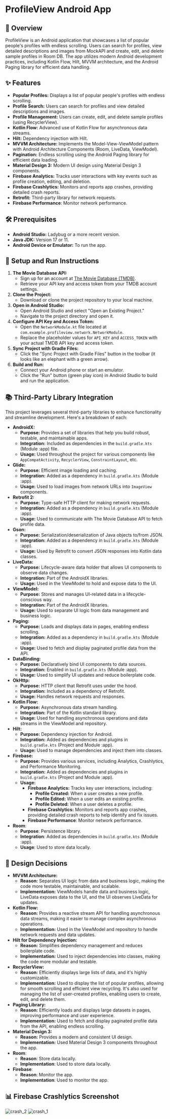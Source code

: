 # ProfileView Android App

## 🌟 Overview

ProfileView is an Android application that showcases a list of popular people's profiles with endless scrolling. Users can search for profiles, view detailed descriptions and images from MockAPI and create, edit, and delete sample profiles in Room DB. The app utilizes modern Android development practices, including Kotlin Flow, Hilt, MVVM architecture, and the Android Paging library for efficient data handling.

## ✨ Features

*   **Popular Profiles:** Displays a list of popular people's profiles with endless scrolling.
*   **Profile Search:** Users can search for profiles and view detailed descriptions and images.
*   **Profile Management:** Users can create, edit, and delete sample profiles (using RecyclerView).
*   **Kotlin Flow:** Advanced use of Kotlin Flow for asynchronous data streams.
*   **Hilt:** Dependency injection with Hilt.
*   **MVVM Architecture:** Implements the Model-View-ViewModel pattern with Android Architecture Components (Room, LiveData, ViewModel).
*   **Pagination:** Endless scrolling using the Android Paging library for efficient data loading.
*   **Material Design 3:** Modern UI design using Material Design 3 components.
*   **Firebase Analytics:** Tracks user interactions with key events such as profile creation, editing, and deletion.
*   **Firebase Crashlytics:** Monitors and reports app crashes, providing detailed crash reports.
*   **Retrofit:** Third-party library for network requests.
* **Firebase Performance**: Monitor network performance.

## 🛠️ Prerequisites

*   **Android Studio:** Ladybug or a more recent version.
*   **Java JDK:** Version 17 or 11.
*   **Android Device or Emulator:** To run the app.

## 🚀 Setup and Run Instructions

1.  **The Movie Database API:**
    *   Sign up for an account at [The Movie Database (TMDB)](https://www.themoviedb.org/documentation/api).
    *   Retrieve your API key and access token from your TMDB account settings.
2.  **Clone the Project:**
    *   Download or clone the project repository to your local machine.
3.  **Open in Android Studio:**
    *   Open Android Studio and select "Open an Existing Project."
    *   Navigate to the project directory and open it.
4.  **Configure API Key and Access Token:**
    *   Open the `NetworkModule.kt` file located at `com.example.profileview.network.NetworkModule`.
    *   Replace the placeholder values for `API_KEY` and `ACCESS_TOKEN` with your actual TMDB API key and access token.
5.  **Sync Project with Gradle Files:**
    *   Click the "Sync Project with Gradle Files" button in the toolbar (it looks like an elephant with a green arrow).
6.  **Build and Run:**
    *   Connect your Android phone or start an emulator.
    *   Click the "Run" button (green play icon) in Android Studio to build and run the application.

## 📚 Third-Party Library Integration

This project leverages several third-party libraries to enhance functionality and streamline development. Here's a breakdown of each:

*   **AndroidX:**
    *   **Purpose:** Provides a set of libraries that help you build robust, testable, and maintainable apps.
    *   **Integration:** Included as dependencies in the `build.gradle.kts` (Module :app) file.
    *   **Usage:** Used throughout the project for various components like `AppCompatActivity`, `RecyclerView`, `ConstraintLayout`, etc.
*   **Glide:**
    *   **Purpose:** Efficient image loading and caching.
    *   **Integration:** Added as a dependency in `build.gradle.kts` (Module :app).
    *   **Usage:** Used to load images from network URLs into `ImageView` components.
*   **Retrofit 2:**
    *   **Purpose:** Type-safe HTTP client for making network requests.
    *   **Integration:** Added as a dependency in `build.gradle.kts` (Module :app).
    *   **Usage:** Used to communicate with The Movie Database API to fetch profile data.
*   **Gson:**
    *   **Purpose:** Serialization/deserialization of Java objects to/from JSON.
    *   **Integration:** Added as a dependency in `build.gradle.kts` (Module :app).
    *   **Usage:** Used by Retrofit to convert JSON responses into Kotlin data classes.
*   **LiveData:**
    *   **Purpose:** Lifecycle-aware data holder that allows UI components to observe data changes.
    *   **Integration:** Part of the AndroidX libraries.
    *   **Usage:** Used in the ViewModel to hold and expose data to the UI.
*   **ViewModel:**
    *   **Purpose:** Stores and manages UI-related data in a lifecycle-conscious way.
    *   **Integration:** Part of the AndroidX libraries.
    *   **Usage:** Used to separate UI logic from data management and business logic.
*   **Paging:**
    *   **Purpose:** Loads and displays data in pages, enabling endless scrolling.
    *   **Integration:** Added as a dependency in `build.gradle.kts` (Module :app).
    *   **Usage:** Used to fetch and display paginated profile data from the API.
*   **DataBinding:**
    *   **Purpose:** Declaratively bind UI components to data sources.
    *   **Integration:** Enabled in `build.gradle.kts` (Module :app).
    *   **Usage:** Used to simplify UI updates and reduce boilerplate code.
*   **OkHttp:**
    *   **Purpose:** HTTP client that Retrofit uses under the hood.
    *   **Integration:** Included as a dependency of Retrofit.
    *   **Usage:** Handles network requests and responses.
*   **Kotlin Flow:**
    *   **Purpose:** Asynchronous data stream handling.
    *   **Integration:** Part of the Kotlin standard library.
    *   **Usage:** Used for handling asynchronous operations and data streams in the ViewModel and repository.
*   **Hilt:**
    *   **Purpose:** Dependency injection for Android.
    *   **Integration:** Added as dependencies and plugins in `build.gradle.kts` (Project and Module :app).
    *   **Usage:** Used to manage dependencies and inject them into classes.
*   **Firebase:**
    *   **Purpose:** Provides various services, including Analytics, Crashlytics, and Performance Monitoring.
    *   **Integration:** Added as dependencies and plugins in `build.gradle.kts` (Project and Module :app).
    *   **Usage:**
        *   **Firebase Analytics:** Tracks key user interactions, including:
            *   **Profile Created:** When a user creates a new profile.
            *   **Profile Edited:** When a user edits an existing profile.
            *   **Profile Deleted:** When a user deletes a profile.
        *   **Firebase Crashlytics:** Monitors and reports app crashes, providing detailed crash reports to help identify and fix issues.
        * **Firebase Performance**: Monitor network performance.
* **Room**:
    * **Purpose**: Persistence library.
    * **Integration**: Added as dependencies in `build.gradle.kts` (Module :app).
    * **Usage**: Used to store data locally.

## 🎨 Design Decisions

*   **MVVM Architecture:**
    *   **Reason:** Separates UI logic from data and business logic, making the code more testable, maintainable, and scalable.
    *   **Implementation:** ViewModels handle data and business logic, LiveData exposes data to the UI, and the UI observes LiveData for updates.
*   **Kotlin Flow:**
    *   **Reason:** Provides a reactive stream API for handling asynchronous data streams, making it easier to manage complex asynchronous operations.
    *   **Implementation:** Used in the ViewModel and repository to handle network requests and data updates.
*   **Hilt for Dependency Injection:**
    *   **Reason:** Simplifies dependency management and reduces boilerplate code.
    *   **Implementation:** Used to inject dependencies into classes, making the code more modular and testable.
*   **RecyclerView:**
    *   **Reason:** Efficiently displays large lists of data, and it's highly customizable.
    *   **Implementation:** Used to display the list of popular profiles, allowing for smooth scrolling and efficient view recycling. It's also used for managing the list of user-created profiles, enabling users 
            to create, edit, and delete them.
*   **Paging Library:**
    *   **Reason:** Efficiently loads and displays large datasets in pages, improving performance and user experience.
    *   **Implementation:** Used to fetch and display paginated profile data from the API, enabling endless scrolling.
*   **Material Design 3:**
    *   **Reason:** Provides a modern and consistent UI design.
    *   **Implementation:** Used Material Design 3 components throughout the app.
* **Room**:
    * **Reason**: Store data locally.
    * **Implementation**: Used to store data locally.
* **Firebase**:
    * **Reason**: Monitor the app.
    * **Implementation**: Used to monitor the app.

## 📊 Firebase Crashlytics Screenshot
![crash_2](https://github.com/user-attachments/assets/e0eb9bad-a31f-4949-84f4-00d6b391a163)
![crash_1](https://github.com/user-attachments/assets/de2d979b-b99c-414c-a5e5-494ec880df68)
